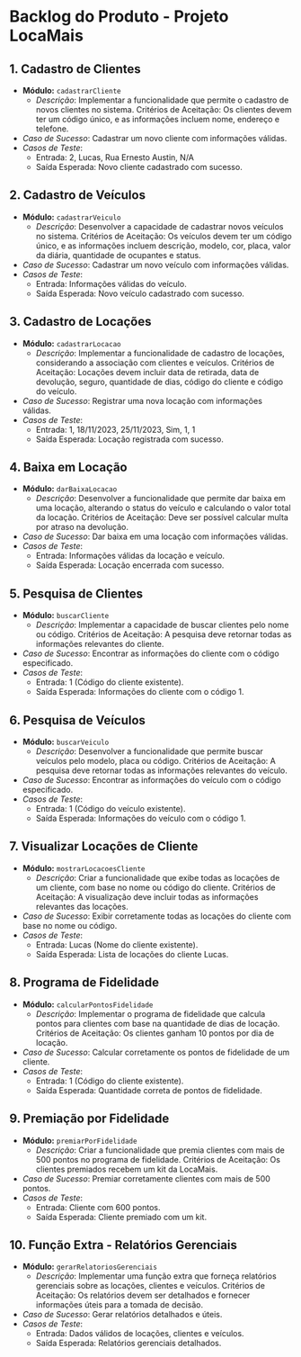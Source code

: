 # Backlog do Produto - Projeto LocaMais

## 1. Cadastro de Clientes
   - **Módulo:** `cadastrarCliente`
     - *Descrição*: Implementar a funcionalidade que permite o cadastro de novos clientes no sistema. Critérios de Aceitação: Os clientes devem ter um código único, e as informações incluem nome, endereço e telefone.
   - *Caso de Sucesso*: Cadastrar um novo cliente com informações válidas.
   - *Casos de Teste*:
     - Entrada: 2, Lucas, Rua Ernesto Austin, N/A
     - Saída Esperada: Novo cliente cadastrado com sucesso.

## 2. Cadastro de Veículos
   - **Módulo:** `cadastrarVeiculo`
     - *Descrição*: Desenvolver a capacidade de cadastrar novos veículos no sistema. Critérios de Aceitação: Os veículos devem ter um código único, e as informações incluem descrição, modelo, cor, placa, valor da diária, quantidade de ocupantes e status.
   - *Caso de Sucesso*: Cadastrar um novo veículo com informações válidas.
   - *Casos de Teste*:
     - Entrada: Informações válidas do veículo.
     - Saída Esperada: Novo veículo cadastrado com sucesso.

## 3. Cadastro de Locações
   - **Módulo:** `cadastrarLocacao`
     - *Descrição*: Implementar a funcionalidade de cadastro de locações, considerando a associação com clientes e veículos. Critérios de Aceitação: Locações devem incluir data de retirada, data de devolução, seguro, quantidade de dias, código do cliente e código do veículo.
   - *Caso de Sucesso*: Registrar uma nova locação com informações válidas.
   - *Casos de Teste*:
     - Entrada: 1, 18/11/2023, 25/11/2023, Sim, 1, 1 
     - Saída Esperada: Locação registrada com sucesso.

## 4. Baixa em Locação
   - **Módulo:** `darBaixaLocacao`
     - *Descrição*: Desenvolver a funcionalidade que permite dar baixa em uma locação, alterando o status do veículo e calculando o valor total da locação. Critérios de Aceitação: Deve ser possível calcular multa por atraso na devolução.
   - *Caso de Sucesso*: Dar baixa em uma locação com informações válidas.
   - *Casos de Teste*:
     - Entrada: Informações válidas da locação e veículo.
     - Saída Esperada: Locação encerrada com sucesso.

## 5. Pesquisa de Clientes
   - **Módulo:** `buscarCliente`
     - *Descrição*: Implementar a capacidade de buscar clientes pelo nome ou código. Critérios de Aceitação: A pesquisa deve retornar todas as informações relevantes do cliente.
   - *Caso de Sucesso*: Encontrar as informações do cliente com o código especificado.
   - *Casos de Teste*:
     - Entrada: 1 (Código do cliente existente).
     - Saída Esperada: Informações do cliente com o código 1.

## 6. Pesquisa de Veículos
   - **Módulo:** `buscarVeiculo`
     - *Descrição*: Desenvolver a funcionalidade que permite buscar veículos pelo modelo, placa ou código. Critérios de Aceitação: A pesquisa deve retornar todas as informações relevantes do veículo.
   - *Caso de Sucesso*: Encontrar as informações do veículo com o código especificado.
   - *Casos de Teste*:
     - Entrada: 1 (Código do veículo existente).
     - Saída Esperada: Informações do veículo com o código 1.

## 7. Visualizar Locações de Cliente
   - **Módulo:** `mostrarLocacoesCliente`
     - *Descrição*: Criar a funcionalidade que exibe todas as locações de um cliente, com base no nome ou código do cliente. Critérios de Aceitação: A visualização deve incluir todas as informações relevantes das locações.
   - *Caso de Sucesso*: Exibir corretamente todas as locações do cliente com base no nome ou código.
   - *Casos de Teste*:
     - Entrada: Lucas (Nome do cliente existente).
     - Saída Esperada: Lista de locações do cliente Lucas.

## 8. Programa de Fidelidade
   - **Módulo:** `calcularPontosFidelidade`
     - *Descrição*: Implementar o programa de fidelidade que calcula pontos para clientes com base na quantidade de dias de locação. Critérios de Aceitação: Os clientes ganham 10 pontos por dia de locação.
   - *Caso de Sucesso*: Calcular corretamente os pontos de fidelidade de um cliente.
   - *Casos de Teste*:
     - Entrada: 1 (Código do cliente existente).
     - Saída Esperada: Quantidade correta de pontos de fidelidade.

## 9. Premiação por Fidelidade
   - **Módulo:** `premiarPorFidelidade`
     - *Descrição*: Criar a funcionalidade que premia clientes com mais de 500 pontos no programa de fidelidade. Critérios de Aceitação: Os clientes premiados recebem um kit da LocaMais.
   - *Caso de Sucesso*: Premiar corretamente clientes com mais de 500 pontos.
   - *Casos de Teste*:
     - Entrada: Cliente com 600 pontos.
     - Saída Esperada: Cliente premiado com um kit.

## 10. Função Extra - Relatórios Gerenciais
   - **Módulo:** `gerarRelatoriosGerenciais`
     - *Descrição*: Implementar uma função extra que forneça relatórios gerenciais sobre as locações, clientes e veículos. Critérios de Aceitação: Os relatórios devem ser detalhados e fornecer informações úteis para a tomada de decisão.
   - *Caso de Sucesso*: Gerar relatórios detalhados e úteis.
   - *Casos de Teste*:
     - Entrada: Dados válidos de locações, clientes e veículos.
     - Saída Esperada: Relatórios gerenciais detalhados.

